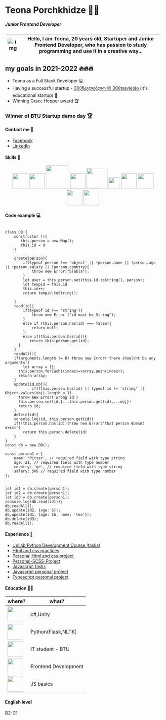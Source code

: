 # Teona Porchkhidze :rocket::nerd_face:
##### Junior Frontend Developer

 
 <img src="https://i.ibb.co/f1kQP9S/Frame-1t-1.png" alt="img"> | Hello, I am Teona, 20 years old, Startuper and Junior Frontend Developer, who has passion to study programming and use it in a creative way...
 ------------ | -------------
## my goals in 2021-2022 🔥🔥🔥
* Teona as a Full Stack Developer :computer:	
* Having a successful startup - <a href="https://www.facebook.com/300tsavleblo">300წავლებლო :yellow_circle: 300tsavleblo </a> (it's educational startup) :raised_hands:
* Winning Grace Hopper award :trophy:

### Winner of BTU Startup demo day 🏆

#### Contact me :handshake:	

* <a href="https://www.facebook.com/teona.porchkhidze.7545/">Facebook</a>
* <a href="https://www.linkedin.com/in/teona-porchkhidze-b757b81b3/">LinkedIn</a>


#### Skills :dart:

<div align="center">
<img width=50px src="=https://scontent.ftbs5-2.fna.fbcdn.net/v/t1.6435-9/69316430_105309520840908_7886975276029050880_n.png?_nc_cat=104&ccb=1-5&_nc_sid=09cbfe&_nc_ohc=8CZ8Y4joTA0AX-J4OWk&_nc_ht=scontent.ftbs5-2.fna&oh=575899a009212f680cf231d7a3fb655b&oe=614BE47B">
<img width=50px src="https://scontent.ftbs5-2.fna.fbcdn.net/v/t31.18172-8/15676033_895560890581516_6410598526344675319_o.png?_nc_cat=104&ccb=1-5&_nc_sid=09cbfe&_nc_ohc=M2F7cE1PqDAAX_suOuN&_nc_ht=scontent.ftbs5-2.fna&oh=968a226854785801550c812e6bb1063a&oe=614C218E">
<img width=75px src="https://upload.wikimedia.org/wikipedia/commons/thumb/1/10/CSS3_and_HTML5_logos_and_wordmarks.svg/1280px-CSS3_and_HTML5_logos_and_wordmarks.svg.png">
<img width=50px src="https://scontent.ftbs5-2.fna.fbcdn.net/v/t1.18169-9/1010076_477783955633350_1900224762_n.png?_nc_cat=109&_nc_rgb565=1&ccb=1-3&_nc_sid=09cbfe&_nc_ohc=sYXJYwOodKUAX8eGtJN&_nc_ht=scontent.ftbs5-2.fna&oh=8d676ec43ba1e5195ba434f78f9c207f&oe=60EA1701">
<img width=67px src="https://sass-lang.com/assets/img/logos/logo-b6e1ef6e.svg">
<img width=37px src="https://upload.wikimedia.org/wikipedia/commons/thumb/2/22/Pandas_mark.svg/1200px-Pandas_mark.svg.png">
<img width=50px src="https://techscript24.com/wp-content/uploads/2020/10/86498201-a8bd8680-bd39-11ea-9d08-66b610a8dc01.png">
<img width=50px src="https://scontent.ftbs5-3.fna.fbcdn.net/v/t1.18169-9/1010076_477783955633350_1900224762_n.png?_nc_cat=109&ccb=1-5&_nc_sid=09cbfe&_nc_ohc=P0KHpFKtbYgAX_ApPsV&_nc_ht=scontent.ftbs5-3.fna&oh=a5b3df6c7362df36a2cb2174eb2538a7&oe=614AFD41">
<img width=50px src="https://sunlightmedia.org/wp-content/uploads/2017/02/git_logo-1.png">
<img width=50px src="https://scontent.ftbs5-2.fna.fbcdn.net/v/t1.18169-9/13645265_10154396860566789_4855137813969521495_n.png?_nc_cat=111&ccb=1-5&_nc_sid=09cbfe&_nc_ohc=HNs6KpCSQysAX-9eIX7&_nc_ht=scontent.ftbs5-2.fna&oh=3d88bcb12882d717c1866b8bae487afc&oe=614D0294">
</div>

#### Code example :computer:	

```

class DB {
    constructor (){
       this.person = new Map();
       this.id = 0
    }
    
    create(person){
        if(typeof person !== 'object' || !person.name || !person.age || !person.salary || !person.country){
            throw new Error("blabla");
        }
        let user = this.person.set(this.id.toString(), person);
        let tempid = this.id
        this.id++;
        return tempid.toString();
        
    }
    read(id){
        if(typeof id !== 'string'){
            throw new Error ("id must be String");
        }
        else if (this.person.has(id) === false){
            return null;
        }
        else if(this.person.has(id)){
           return this.person.get(id);
      } 
    } 
    readAll(){
    if(arguments.length != 0) throw new Error('there shouldnt be any arguments')
    	let array = [];
      this.person.forEach((index)=>array.push(index));
      return array;
    }
    update(id,obj){
			if(!this.person.has(id) || typeof id != 'string' || Object.values(obj).length < 1)
      throw new Error('wrong id')
      this.person.set(id,{...this.person.get(id),...obj})
      return id;
    }
    delete(id){
    console.log(id, this.person.get(id))
    if(!this.person.has(id))throw new Error('that person doesnt exist')
    	return this.person.delete(id)
    }
}
const db = new DB();

const person1 = {
    name: 'Pitter', // required field with type string
    age: 21, // required field with type number
    country: 'ge', // required field with type string
    salary: 500 // required field with type number
};


let id1 = db.create(person1);
let id2 = db.create(person1);
let id3 = db.create(person1);
console.log(db.read(id1));
db.readAll();
db.update(id2, {age: 6});
db.update(id1, {age: 16, name: 'teo'});
db.delete(id3);
db.readAll();
```

#### Experience :briefcase:	

* <a href="https://github.com/Teona-tech/UnilabPythonDevelopment">Unilab Python Development Course (tasks)</a>
* <a href="https://github.com/Teona-tech/html-and-css-practices">Html and css practices</a>
* <a href="https://github.com/Teona-tech/personal-project-html-and-css">Personal Html and css project </a>
* <a href="https://github.com/Teona-tech/Personal-Project-SCSS">Personal-SCSS-Project</a>
* <a href="https://github.com/Teona-tech/js-practises">Javascript tasks</a>
* <a href="https://github.com/Teona-tech/JS-personal-project">Javascript personal project</a>
* <a href="https://github.com/Teona-tech/typescript-personal-project">Typescript pesronal project</a>


#### Education :student:	

where? | what?
 ------------ | -------------
<a href="http://www.geolab.edu.ge/"><img width=50px src="https://scontent.ftbs5-2.fna.fbcdn.net/v/t1.6435-9/145567197_2583997071890575_6494526563535501235_n.jpg?_nc_cat=109&_nc_rgb565=1&ccb=1-3&_nc_sid=09cbfe&_nc_ohc=NS4JCeO2jQAAX-gb-yV&_nc_ht=scontent.ftbs5-2.fna&oh=66bbbe91bb7da148b576cd59c1bfd91b&oe=60EF84FF"></a> | c#,Unity
<a href="https://unilab.iliauni.edu.ge/"><img width=50px src="https://scontent.ftbs5-2.fna.fbcdn.net/v/t1.6435-9/82785721_103798394508081_1561838589170417664_n.png?_nc_cat=110&_nc_rgb565=1&ccb=1-3&_nc_sid=09cbfe&_nc_ohc=dVtLt9NI4n0AX-TiDPt&_nc_ht=scontent.ftbs5-2.fna&oh=99ae6a13c860e01ff48e5f0661206d3f&oe=60EFEF02"></a> | Python(Flask,NLTK)
<a href="https://btu.edu.ge/"><img width=50px src="https://scontent.ftbs5-1.fna.fbcdn.net/v/t1.6435-9/118974653_1185472291837040_8177821905411797845_n.png?_nc_cat=104&ccb=1-3&_nc_sid=09cbfe&_nc_ohc=DcNnWL05KywAX_aNhrK&_nc_ht=scontent.ftbs5-1.fna&oh=b85598ac9a771e5c63942823c447b268&oe=60EB4D38"></a> | IT student - BTU
<a href="https://www.tbcitacademy.ge/"><img width=50px src="https://scontent.ftbs5-2.fna.fbcdn.net/v/t1.6435-9/90989378_10157016848346188_4281205318840483840_n.png?_nc_cat=1&ccb=1-3&_nc_sid=09cbfe&_nc_ohc=xytbUNIzsYsAX89cFJe&_nc_ht=scontent.ftbs5-2.fna&oh=284af24052aebf662a152f3a1a174944&oe=60EB0570"></a> | Frontend Development
<a href="https://start.bitcamp.ge/"><img width=50px src="https://scontent.ftbs5-2.fna.fbcdn.net/v/t1.6435-9/122397052_388542505858688_891968229563768666_n.jpg?_nc_cat=109&ccb=1-3&_nc_sid=09cbfe&_nc_ohc=khviJCQp9W8AX_b_Otv&_nc_ht=scontent.ftbs5-2.fna&oh=031988c8582b27809064dff717a07975&oe=60EF994A"></a> | JS basics

#### English level
B2-C1


